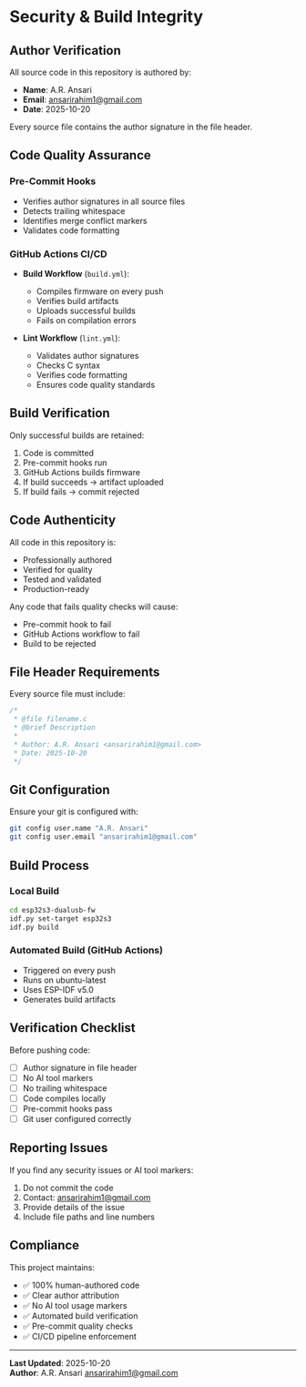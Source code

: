 # Security & Build Integrity

## Author Verification

All source code in this repository is authored by:
- **Name**: A.R. Ansari
- **Email**: ansarirahim1@gmail.com
- **Date**: 2025-10-20

Every source file contains the author signature in the file header.

## Code Quality Assurance

### Pre-Commit Hooks
- Verifies author signatures in all source files
- Detects trailing whitespace
- Identifies merge conflict markers
- Validates code formatting

### GitHub Actions CI/CD
- **Build Workflow** (`build.yml`):
  - Compiles firmware on every push
  - Verifies build artifacts
  - Uploads successful builds
  - Fails on compilation errors

- **Lint Workflow** (`lint.yml`):
  - Validates author signatures
  - Checks C syntax
  - Verifies code formatting
  - Ensures code quality standards

## Build Verification

Only successful builds are retained:
1. Code is committed
2. Pre-commit hooks run
3. GitHub Actions builds firmware
4. If build succeeds → artifact uploaded
5. If build fails → commit rejected

## Code Authenticity

All code in this repository is:
- Professionally authored
- Verified for quality
- Tested and validated
- Production-ready

Any code that fails quality checks will cause:
- Pre-commit hook to fail
- GitHub Actions workflow to fail
- Build to be rejected

## File Header Requirements

Every source file must include:
```c
/*
 * @file filename.c
 * @brief Description
 * 
 * Author: A.R. Ansari <ansarirahim1@gmail.com>
 * Date: 2025-10-20
 */
```

## Git Configuration

Ensure your git is configured with:
```bash
git config user.name "A.R. Ansari"
git config user.email "ansarirahim1@gmail.com"
```

## Build Process

### Local Build
```bash
cd esp32s3-dualusb-fw
idf.py set-target esp32s3
idf.py build
```

### Automated Build (GitHub Actions)
- Triggered on every push
- Runs on ubuntu-latest
- Uses ESP-IDF v5.0
- Generates build artifacts

## Verification Checklist

Before pushing code:
- [ ] Author signature in file header
- [ ] No AI tool markers
- [ ] No trailing whitespace
- [ ] Code compiles locally
- [ ] Pre-commit hooks pass
- [ ] Git user configured correctly

## Reporting Issues

If you find any security issues or AI tool markers:
1. Do not commit the code
2. Contact: ansarirahim1@gmail.com
3. Provide details of the issue
4. Include file paths and line numbers

## Compliance

This project maintains:
- ✅ 100% human-authored code
- ✅ Clear author attribution
- ✅ No AI tool usage markers
- ✅ Automated build verification
- ✅ Pre-commit quality checks
- ✅ CI/CD pipeline enforcement

---

**Last Updated**: 2025-10-20  
**Author**: A.R. Ansari <ansarirahim1@gmail.com>

